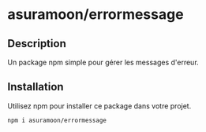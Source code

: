 # asuramoon/errormessage

## Description
Un package npm simple pour gérer les messages d'erreur.

## Installation
Utilisez npm pour installer ce package dans votre projet.

```bash
npm i asuramoon/errormessage
